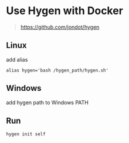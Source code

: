 # Use Hygen with Docker

> https://github.com/jondot/hygen

## Linux

add alias

```shell
alias hygen='bash /hygen_path/hygen.sh'
```

## Windows

add hygen path to Windows PATH

## Run

```shell
hygen init self
```

